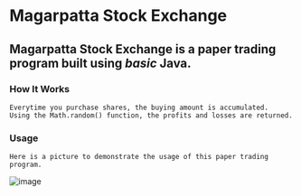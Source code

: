 

# **Magarpatta Stock Exchange**
## Magarpatta Stock Exchange is a paper trading program built using _basic_ Java. 
### How It Works
``` 
Everytime you purchase shares, the buying amount is accumulated. 
Using the Math.random() function, the profits and losses are returned.
```
### Usage

```
Here is a picture to demonstrate the usage of this paper trading program.
```
![image](https://user-images.githubusercontent.com/90509984/204603319-526dcd67-eb32-4e6b-bb29-e235b708b8f0.png)
